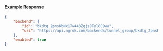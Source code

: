 <!-- Code generated for API Clients. DO NOT EDIT. -->

#### Example Response

```json
{
	"backend": {
		"id": "bkdtg_2pnsKbNx17w443ZgjsJTyl8C9wa",
		"uri": "https://api.ngrok.com/backends/tunnel_group/bkdtg_2pnsKbNx17w443ZgjsJTyl8C9wa"
	},
	"enabled": true
}
```
